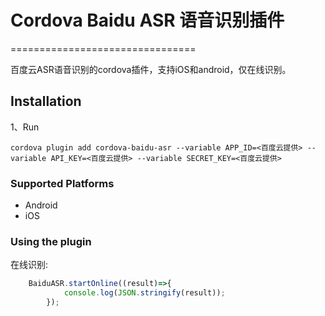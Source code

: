 # Cordova Baidu ASR 语音识别插件
================================

百度云ASR语音识别的cordova插件，支持iOS和android，仅在线识别。


## Installation


1、Run

    cordova plugin add cordova-baidu-asr --variable APP_ID=<百度云提供> --variable API_KEY=<百度云提供> --variable SECRET_KEY=<百度云提供>


### Supported Platforms

- Android
- iOS


### Using the plugin ###

在线识别:
```js
    BaiduASR.startOnline((result)=>{
            console.log(JSON.stringify(result));
        });
```
